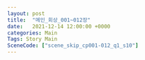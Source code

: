 ```yaml
---
layout: post
title:  "메인_회상_001~012장"
date:   2021-12-14 12:00:00 +0000
categories: Main
Tags: Story Main
SceneCode: ["scene_skip_cp001-012_q1_s10"]
---
```

